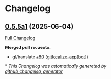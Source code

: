 # Changelog

## [0.5.5a1](https://github.com/OpenVoiceOS/ovos-skill-wolfie/tree/0.5.5a1) (2025-06-04)

[Full Changelog](https://github.com/OpenVoiceOS/ovos-skill-wolfie/compare/0.5.4...0.5.5a1)

**Merged pull requests:**

- gl/translate [\#80](https://github.com/OpenVoiceOS/ovos-skill-wolfie/pull/80) ([gitlocalize-app[bot]](https://github.com/apps/gitlocalize-app))



\* *This Changelog was automatically generated by [github_changelog_generator](https://github.com/github-changelog-generator/github-changelog-generator)*
